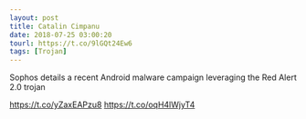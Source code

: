 ```yaml
---
layout: post
title: Catalin Cimpanu
date: 2018-07-25 03:00:20
tourl: https://t.co/9lGQt24Ew6
tags: [Trojan]
---
```

Sophos details a recent Android malware campaign leveraging the Red Alert 2.0 trojan

https://t.co/yZaxEAPzu8 https://t.co/oqH4lWjyT4